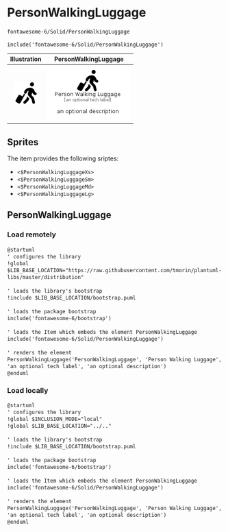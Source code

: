 # PersonWalkingLuggage


```text
fontawesome-6/Solid/PersonWalkingLuggage
```

```text
include('fontawesome-6/Solid/PersonWalkingLuggage')
```



| Illustration | PersonWalkingLuggage |
| :---: | :---: |
| ![illustration for Illustration](../../fontawesome-6/Solid/PersonWalkingLuggage.png) | ![illustration for PersonWalkingLuggage](../../fontawesome-6/Solid/PersonWalkingLuggage.Local.png) |



## Sprites
The item provides the following sriptes:

- `<$PersonWalkingLuggageXs>`
- `<$PersonWalkingLuggageSm>`
- `<$PersonWalkingLuggageMd>`
- `<$PersonWalkingLuggageLg>`





## PersonWalkingLuggage

### Load remotely
```plantuml
@startuml
' configures the library
!global $LIB_BASE_LOCATION="https://raw.githubusercontent.com/tmorin/plantuml-libs/master/distribution"

' loads the library's bootstrap
!include $LIB_BASE_LOCATION/bootstrap.puml

' loads the package bootstrap
include('fontawesome-6/bootstrap')

' loads the Item which embeds the element PersonWalkingLuggage
include('fontawesome-6/Solid/PersonWalkingLuggage')

' renders the element
PersonWalkingLuggage('PersonWalkingLuggage', 'Person Walking Luggage', 'an optional tech label', 'an optional description')
@enduml
```

### Load locally
```plantuml
@startuml
' configures the library
!global $INCLUSION_MODE="local"
!global $LIB_BASE_LOCATION="../.."

' loads the library's bootstrap
!include $LIB_BASE_LOCATION/bootstrap.puml

' loads the package bootstrap
include('fontawesome-6/bootstrap')

' loads the Item which embeds the element PersonWalkingLuggage
include('fontawesome-6/Solid/PersonWalkingLuggage')

' renders the element
PersonWalkingLuggage('PersonWalkingLuggage', 'Person Walking Luggage', 'an optional tech label', 'an optional description')
@enduml
```

